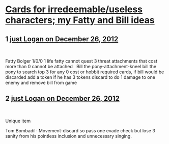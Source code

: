 # [Cards for irredeemable/useless characters; my Fatty and Bill ideas](https://community.fantasyflightgames.com/topic/76238-cards-for-irredeemableuseless-characters-my-fatty-and-bill-ideas/)

## 1 [just Logan on December 26, 2012](https://community.fantasyflightgames.com/topic/76238-cards-for-irredeemableuseless-characters-my-fatty-and-bill-ideas/?do=findComment&comment=739208)

 

Fatty Bolger 1/0/0 1 life fatty cannot quest 3 threat attachments that cost more than 0 cannot be attached
 
Bill the pony-attachment-kneel bill the pony to search top 3 for any 0 cost or hobbit required cards, if bill would be discarded add a token if he has 3 tokens discard to do 1 damage to one enemy and remove bill from game
 
 
 

## 2 [just Logan on December 26, 2012](https://community.fantasyflightgames.com/topic/76238-cards-for-irredeemableuseless-characters-my-fatty-and-bill-ideas/?do=findComment&comment=739210)

 

Unique item

Tom Bombadil- Movement-discard so pass one evade check but lose 3 sanity from his pointless inclusion and unnecessary singing.

